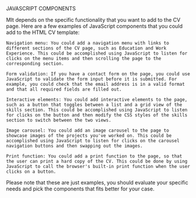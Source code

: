 JAVASCRIPT COMPONENTS

MIt depends on the specific functionality that you want to add to the CV page. Here are a few examples of JavaScript components that you could add to the HTML CV template:

    Navigation menu: You could add a navigation menu with links to different sections of the CV page, such as Education and Work Experience. This could be accomplished using JavaScript to listen for clicks on the menu items and then scrolling the page to the corresponding section.

    Form validation: If you have a contact form on the page, you could use JavaScript to validate the form input before it is submitted. For example, you could check that the email address is in a valid format and that all required fields are filled out.

    Interactive elements: You could add interactive elements to the page, such as a button that toggles between a list and a grid view of the skills section. This could be accomplished using JavaScript to listen for clicks on the button and then modify the CSS styles of the skills section to switch between the two views.

    Image carousel: You could add an image carousel to the page to showcase images of the projects you've worked on. This could be accomplished using JavaScript to listen for clicks on the carousel navigation buttons and then swapping out the images.

    Print function: You could add a print function to the page, so that the user can print a hard copy of the CV. This could be done by using JavaScript to call the browser's built-in print function when the user clicks on a button.

Please note that these are just examples, you should evaluate your specific needs and pick the components that fits better for your case.